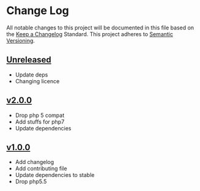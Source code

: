 # Change Log
All notable changes to this project will be documented in this file based on the [Keep a Changelog](http://keepachangelog.com/) Standard.
This project adheres to [Semantic Versioning](http://semver.org/).

## [Unreleased](https://github.com/gbprod/algolia-specification/compare/v2.0.0...HEAD)

 - Update deps
 - Changing licence

## [v2.0.0](https://github.com/gbprod/algolia-specification/compare/v1.0.0...v2.0.0)

 - Drop php 5 compat
 - Add stuffs for php7
 - Update dependencies

## [v1.0.0](https://github.com/gbprod/algolia-specification/compare/v0.1.0...v1.0.0)

 - Add changelog
 - Add contributing file
 - Update dependencies to stable
 - Drop php5.5
